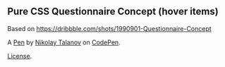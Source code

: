 Pure CSS Questionnaire Concept (hover items)
--------------------------------------------

Based on https://dribbble.com/shots/1990901-Questionnaire-Concept

A [Pen](http://codepen.io/suez/pen/XJGOyL) by [Nikolay Talanov](http://codepen.io/suez) on [CodePen](http://codepen.io/).

[License](http://codepen.io/suez/pen/XJGOyL/license).